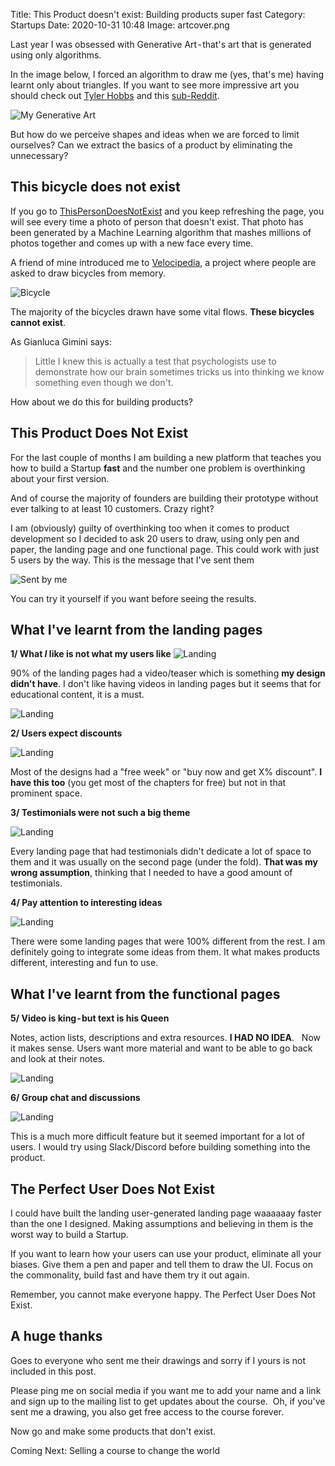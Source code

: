 Title: This Product doesn't exist: Building products super fast
Category: Startups 
Date: 2020-10-31 10:48
Image: artcover.png

Last year I was obsessed with Generative Art - that's art that is generated using only algorithms. 

In the image below, I forced an algorithm to draw me (yes, that's me) having learnt only about triangles. If you want to see more impressive art you should check out [Tyler Hobbs](https://tylerxhobbs.com/) and this [sub-Reddit](https://www.reddit.com/r/generative/).

![My Generative Art](/images/genart.gif)

But how do we perceive shapes and ideas when we are forced to limit ourselves? Can we extract the basics of a product by eliminating the unnecessary?

## This bicycle does not exist

If you go to [ThisPersonDoesNotExist](https://thispersondoesnotexist.com/) and you keep refreshing the page, you will see every time a photo of person that doesn't exist. That photo has been generated by a Machine Learning algorithm that mashes millions of photos together and comes up with a new face every time. 

A friend of mine introduced me to [Velocipedia](https://www.gianlucagimini.it/portfolio-item/velocipedia/?fbclid=IwAR3mtHozjRDKoawWPS6PcYeltg4jvZucLnvuj4RrGkWWeRlVr0fhk5cvZv8), a project where people are asked to draw bicycles from memory. 

![Bicycle](/images/artbike.png)

The majority of the bicycles drawn have some vital flows. **These bicycles cannot exist**. 

As Gianluca Gimini says: 

> Little I knew this is actually a test that psychologists use to demonstrate how our brain sometimes tricks us into thinking we know something even though we don't.

How about we do this for building products?

## This Product Does Not Exist

For the last couple of months I am building a new platform that teaches you how to build a Startup **fast** and the number one problem is overthinking about your first version. 

And of course the majority of founders are building their prototype without ever talking to at least 10 customers. Crazy right?

I am (obviously) guilty of overthinking too when it comes to product development so I decided to ask 20 users to draw, using only pen and paper, the landing page and one functional page. This could work with just 5 users by the way. This is the message that I've sent them

![Sent by me](/images/sentbyme.png)

You can try it yourself if you want before seeing the results.

## What I've learnt from the landing pages

**1/ What *I* like is not what my users like**
![Landing](/images/proone.png)

90% of the landing pages had a video/teaser which is something **my design didn't have**. I don't like having videos in landing pages but it seems that for educational content, it is a must.

![Landing](/images/protwo.png)

**2/ Users expect discounts**

![Landing](/images/prothree.png)

Most of the designs had a "free week" or "buy now and get X% discount". **I have this too** (you get most of the chapters for free) but not in that prominent space.

**3/ Testimonials were not such a big theme**

![Landing](/images/profour.png)

Every landing page that had testimonials didn't dedicate a lot of space to them and it was usually on the second page (under the fold). **That was my wrong assumption**, thinking that I needed to have a good amount of testimonials.

**4/ Pay attention to interesting ideas**

![Landing](/images/profive.png)

There were some landing pages that were 100% different from the rest. I am definitely going to integrate some ideas from them. It what makes products different, interesting and fun to use.

## What I've learnt from the functional pages

**5/ Video is king - but text is his Queen**

Notes, action lists, descriptions and extra resources. **I HAD NO IDEA**.
 
Now it makes sense. Users want more material and want to be able to go back and look at their notes. 

![Landing](/images/prosix.png)

**6/ Group chat and discussions**

![Landing](/images/proseven.png)

This is a much more difficult feature but it seemed important for a lot of users. I would try using Slack/Discord before building something into the product.

## The Perfect User Does Not Exist

I could have built the landing user-generated landing page waaaaaay faster than the one I designed. Making assumptions and believing in them is the worst way to build a Startup.

If you want to learn how your users can use your product, eliminate all your biases. Give them a pen and paper and tell them to draw the UI. Focus on the commonality, build fast and have them try it out again. 

Remember, you cannot make everyone happy. The Perfect User Does Not Exist.

## A huge thanks
Goes to everyone who sent me their drawings and sorry if I yours is not included in this post. 

Please ping me on social media if you want me to add your name and a link and sign up to the mailing list to get updates about the course. 
Oh, if you've sent me a drawing, you also get free access to the course forever. 

Now go and make some products that don't exist.

Coming Next: Selling a course to change the world



